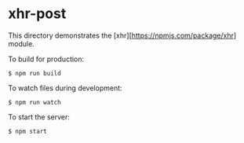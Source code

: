 # xhr-post

This directory demonstrates the [xhr][https://npmjs.com/package/xhr] module.

To build for production:

```
$ npm run build
```

To watch files during development:

```
$ npm run watch
```

To start the server:

```
$ npm start
```
